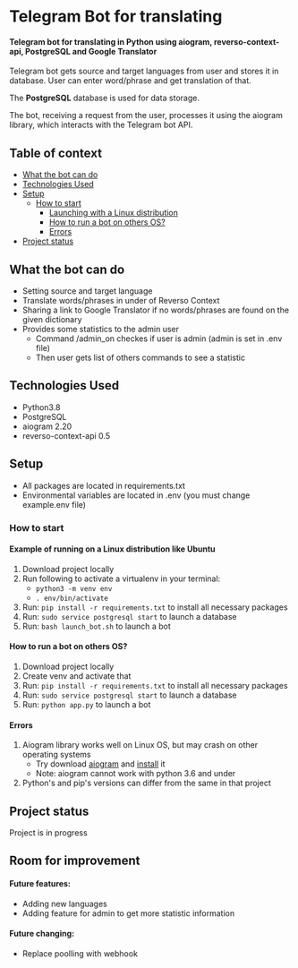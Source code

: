 # Telegram Bot for translating
#### Telegram bot for translating in Python using aiogram, reverso-context-api, PostgreSQL and Google Translator
Telegram bot gets source and target languages from user and stores it in database. User can enter word/phrase and get translation of that.

The <b>PostgreSQL</b> database is used for data storage.

The bot, receiving a request from the user, processes it using the aiogram library, which interacts with the Telegram bot API.


## Table of context
* [What the bot can do](#What-the-bot-can-do)
* [Technologies Used](#Technologies-Used)
* [Setup](#Setup)
    * [How to start](#How-to-start)
        * [Launching with a Linux distribution](#Example-of-running-on-a-Linux-distribution-like-Ubuntu)
        * [How to run a bot on others OS?](#How-to-run-a-bot-on-others-OS?)
        * [Errors](#Errors)
* [Project status](#Project-status)

## What the bot can do
* Setting source and target language
* Translate words/phrases in under of Reverso Context
* Sharing a link to Google Translator if no words/phrases are found on the given dictionary
* Provides some statistics to the admin user
  * Command /admin_on checkes if user is admin (admin is set in .env file)
  * Then user gets list of others commands to see a statistic
## Technologies Used
* Python3.8
* PostgreSQL
* aiogram 2.20
* reverso-context-api 0.5

## Setup
* All packages are located in requirements.txt
* Environmental variables are located in .env (you must change example.env file)
### How to start
#### Example of running on a Linux distribution like Ubuntu
1. Download project locally
2. Run following to activate a virtualenv in your terminal:
    * `python3 -m venv env`
    * `. env/bin/activate`
3. Run: `pip install -r requirements.txt` to install all necessary packages
4. Run: `sudo service postgresql start` to launch a database
5. Run: `bash launch_bot.sh` to launch a bot
#### How to run a bot on others OS?
1. Download project locally
2. Create venv and activate that
3. Run: `pip install -r requirements.txt` to install all necessary packages
4. Run: `sudo service postgresql start` to launch a database
5. Run: `python app.py` to launch a bot
#### Errors
1. Aiogram library works well on Linux OS, but may crash on other operating systems
    * Try download [aiogram](https://pypi.org/project/aiogram/) and [install](https://docs.aiogram.dev/en/latest/install.html) it
    * Note: aiogram cannot work with python 3.6 and under
2. Python's and pip's versions can differ from the same in that project 

## Project status
Project is in progress

## Room for improvement
#### Future features:
* Adding new languages
* Adding feature for admin to get more statistic information

#### Future changing:
* Replace poolling with webhook

